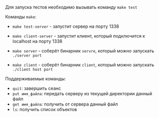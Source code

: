 Для запуска тестов необходимо вызывать команду `make test`

Команды `make`:
- `make test-server` - запустит сервер на порту 1338

- `make client-server` - запустит клиент, который подключится к localhost на порту 1338

- `make server` - соберёт бинарник `servre`, который можно запускать `./server port`

- `make client` - соберёт бинарник `client`, который можно запускать `./client host port`

Поддерживаемые команды:
- `quit`: завершить сеанс
- `put имя_файла`: передать серверу из текущей директории данный файл
- `get имя_файла`: получить от сервера данный файл
- `ls`: получить список объектов
